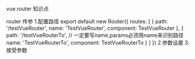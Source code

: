 vue router 知识点

router 传参
1.配置路径
    export default new Router({
    routes: [
        {
        path: '/testVueRouter',
        name: 'TestVueRouter',
        component: TestVueRouter
        },
        {
        path: '/testVueRouterTo',
        // 一定要写name,params必须用name来识别路径
        name: 'TestVueRouterTo',
        component: TestVueRouterTo
        }
    ]
    })
2.参数设置
    <!-- test-vue-router页面 -->
    <template>
    <div>
        <a @click="routerTo()">query传参</a>
    </div>
    </template>
    <script>
    export default {
    methods: {
        routerTo() {
        this.$router.push({
            name: `TestVueRouterTo`,
            <!-- 注意！ 这里的参数传递，params是一次性的，页面刷新参数就清空了；-->
            params: {
                page: '1', code: '8989'
            }
            <!-- 而query是可以随页面刷新一直存在的 -->
            query: {
                page: '1', code: '8989'
            }
        })
        }
    }
    }
    </script>
3.接受参数
    <!-- test-vue-router-to页面 -->
    <template>
    <div>
    </div>
    </template>
    <script>
    export default{
    data() {
        return {
            page: '',
            code: ''
        }
    },
    created() {
        this.getRouterData()
    },
    methods: {
        getRouterData() {
        this.page = this.$route.params.page
        this.code = this.$route.params.code
        console.log('page', this.page)
        console.log('code', this.code)
        }

    }
    }
    </script>